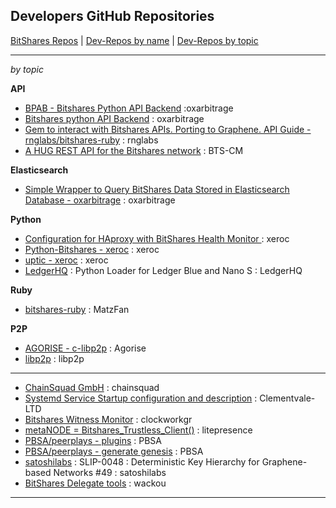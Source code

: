 ## Developers GitHub Repositories

[BitShares Repos](/forge/shared_repo/bitshares_repos.md#bitshares-github-code--issues-list) | [Dev-Repos by name](/forge/shared_repo/repo_byname_list.md#developers-github-repositories)  | [Dev-Repos by topic](/forge/shared_repo/repo_bytopic_list.md#developers-github-repositories) 

***

*by topic*

**API**

- [BPAB - Bitshares Python API Backend](https://github.com/oxarbitrage/bitshares-python-api-backend) :oxarbitrage 
- [Bitshares python API Backend](https://github.com/oxarbitrage/bitshares-python-api-backend) : oxarbitrage 
- [Gem to interact with Bitshares APIs. Porting to Graphene. API Guide - rnglabs/bitshares-ruby](https://github.com/rnglabs/bitshares-ruby) : rnglabs 
- [A HUG REST API for the Bitshares network](https://github.com/BTS-CM/Bitshares-HUG-REST-API)  : BTS-CM

**Elasticsearch**

- [Simple Wrapper to Query BitShares Data Stored in Elasticsearch Database - oxarbitrage](https://github.com/oxarbitrage/bitshares-es-wrapper) : oxarbitrage 


**Python**

- [Configuration for HAproxy with BitShares Health Monitor ](https://github.com/blockchainbv/bitshares-infrastructure) : xeroc 
- [Python-Bitshares - xeroc](https://github.com/xeroc/python-bitshares)  : xeroc 
- [uptic - xeroc](https://github.com/xeroc/uptick)  : xeroc 
- [LedgerHQ](https://github.com/LedgerHQ/blue-loader-python) : Python Loader for Ledger Blue and Nano S : LedgerHQ


**Ruby**
 
- [bitshares-ruby](https://github.com/MatzFan/bitshares-ruby) : MatzFan  
 
 
 **P2P**
 
- [AGORISE - c-libp2p](https://github.com/Agorise?tab=repositories) : Agorise
- [libp2p](https://github.com/libp2p) : libp2p 
 
 
***

- [ChainSquad GmbH](https://github.com/chainsquad) : chainsquad 
- [Systemd Service Startup configuration and description](https://github.com/Clementvale-LTD/blockchain-telecom.graphene-core/commit/35366d04f4529363e121366171edbebc846f9327) : Clementvale-LTD  
- [Bitshares Witness Monitor](https://github.com/clockworkgr/bitshares-witness-monitor) : clockworkgr 
- [metaNODE = Bitshares_Trustless_Client()](https://github.com/litepresence/extinction-event/tree/master/metaNODE)  : litepresence 
- [PBSA/peerplays - plugins](https://github.com/PBSA/peerplays/tree/master/libraries/plugins/) : PBSA  
- [PBSA/peerplays - generate genesis](https://github.com/PBSA/peerplays/tree/master/libraries/plugins/generate_genesis) : PBSA
- [satoshilabs](https://github.com/satoshilabs/slips/issues/49) : SLIP-0048 : Deterministic Key Hierarchy for Graphene-based Networks #49 : satoshilabs 
- [BitShares Delegate tools](https://github.com/wackou/bts_tools) : wackou 


***


